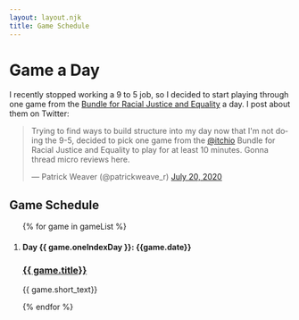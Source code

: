 ```yaml
---
layout: layout.njk
title: Game Schedule
---
```


# Game a Day

I recently stopped working a 9 to 5 job, so I decided to start playing through one game from the [Bundle for Racial Justice and Equality](https://itch.io/b/520/bundle-for-racial-justice-and-equality) a day. I post about them on Twitter:

<blockquote class="twitter-tweet"><p lang="en" dir="ltr">Trying to find ways to build structure into my day now that I&#39;m not doing the 9-5, decided to pick one game from the <a href="https://twitter.com/itchio?ref_src=twsrc%5Etfw">@itchio</a> Bundle for Racial Justice and Equality to play for at least 10 minutes. Gonna thread micro reviews here.</p>&mdash; Patrick Weaver (@patrickweave_r) <a href="https://twitter.com/patrickweave_r/status/1285347059042787329?ref_src=twsrc%5Etfw">July 20, 2020</a></blockquote> <script async src="https://platform.twitter.com/widgets.js" charset="utf-8"></script>

<a id="today-anchor" href="#" style="display: none">Scroll to today's Game</a>


## Game Schedule

<ol id="game-list">
{% for game in gameList %}
  <div  id="{{ game.idDate }}-game" class="item-container">
    <li>
      <h4>Day {{ game.oneIndexDay }}: {{game.date}}<h4>
      <h3><a href="{{ game.date | slug }}">{{ game.title}}</a></h3>
      <p>
        {{ game.short_text}}
      </p>
    </li>
  </div>
{% endfor %}
</ol>
